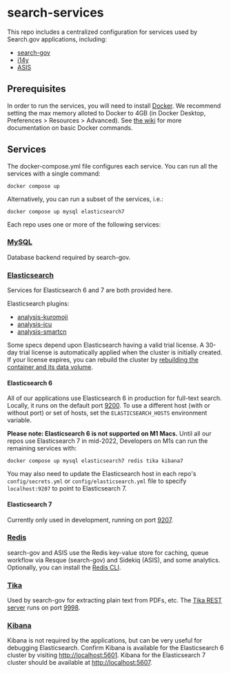 # search-services
This repo includes a centralized configuration for services used by Search.gov applications, including:

- [search-gov](https://github.com/GSA/search-gov)
- [i14y](https://github.com/GSA/i14y)
- [ASIS](https://github.com/GSA/asis)

## Prerequisites
In order to run the services, you will need to install [Docker](https://www.docker.com/get-started).  We recommend setting the max memory alloted to Docker to 4GB (in Docker Desktop, Preferences > Resources > Advanced). See [the wiki](https://github.com/GSA/search-services/wiki/Docker-Command-Reference) for more documentation on basic Docker commands.

## Services
The docker-compose.yml file configures each service. You can run all the services with a single command:
```
docker compose up
```
Alternatively, you can run a subset of the services, i.e.:
```
docker compose up mysql elasticsearch7
```

Each repo uses one or more of the following services:

### [MySQL](https://dev.mysql.com/doc/refman/5.7/en/)
Database backend required by search-gov.

### [Elasticsearch](https://www.elastic.co/elasticsearch/)
Services for Elasticsearch 6 and 7 are both provided here.

Elasticsearch plugins:
* [analysis-kuromoji](https://www.elastic.co/guide/en/elasticsearch/plugins/current/analysis-kuromoji.html)
* [analysis-icu](https://www.elastic.co/guide/en/elasticsearch/plugins/master/analysis-icu-analyzer.html)
* [analysis-smartcn](https://www.elastic.co/guide/en/elasticsearch/plugins/current/analysis-smartcn.html)

Some specs depend upon Elasticsearch having a valid trial license. A 30-day trial license is automatically applied when the cluster is initially created. If your license expires, you can rebuild the cluster by [rebuilding the container and its data volume](https://github.com/GSA/search-gov/wiki/Docker-Command-Reference/_edit#recreate-an-elasticsearch-cluster-useful-for-restarting-a-trial-license). 

#### Elasticsearch 6
All of our applications use Elasticsearch 6 in production for full-text search. Locally, it runs on the default port [9200](http://localhost:9200/). To use a different host (with or without port) or set of hosts, set the `ELASTICSEARCH_HOSTS` environment variable.

**Please note: Elasticsearch 6 is not supported on M1 Macs.** Until all our repos use Elasticsearch 7 in mid-2022, Developers on M1s can run the remaining services with:
```
docker compose up mysql elasticsearch7 redis tika kibana7
```
You may also need to update the Elasticsearch host in each repo's `config/secrets.yml` or `config/elasticsearch.yml` file to specify `localhost:9207` to point to Elasticsearch 7.

#### Elasticsearch 7
Currently only used in development, running on port [9207](http://localhost:9207/).

### [Redis](https://redis.io/)
search-gov and ASIS use the Redis key-value store for caching, queue workflow via Resque (search-gov) and Sidekiq (ASIS), and some analytics. Optionally, you can install the [Redis CLI](https://redis.io/docs/manual/cli/).

### [Tika](https://tika.apache.org/)
Used by search-gov for extracting plain text from PDFs, etc. The [Tika REST server](https://cwiki.apache.org/confluence/display/TIKA/TikaServer) runs on port [9998](http://localhost:9998).

### [Kibana](https://www.elastic.co/kibana)
Kibana is not required by the applications, but can be very useful for debugging Elasticsearch. Confirm Kibana is available for the Elasticsearch 6 cluster by visiting <http://localhost:5601>. Kibana for the Elasticsearch 7 cluster should be available at <http://localhost:5607>.
